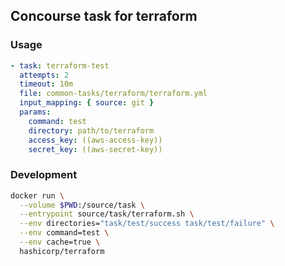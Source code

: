 ## Concourse task for terraform

### Usage

```yml
- task: terraform-test
  attempts: 2
  timeout: 10m
  file: common-tasks/terraform/terraform.yml
  input_mapping: { source: git }
  params:
    command: test
    directory: path/to/terraform
    access_key: ((aws-access-key))
    secret_key: ((aws-secret-key))
```

### Development

```bash
docker run \
  --volume $PWD:/source/task \
  --entrypoint source/task/terraform.sh \
  --env directories="task/test/success task/test/failure" \
  --env command=test \
  --env cache=true \
  hashicorp/terraform
```
